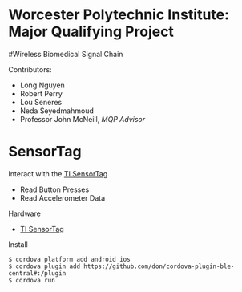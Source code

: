 # Worcester Polytechnic Institute: Major Qualifying Project
#Wireless Biomedical Signal Chain

Contributors:
- Long Nguyen
- Robert Perry
- Lou Seneres
- Neda Seyedmahmoud
- Professor John McNeill, *MQP Advisor*

SensorTag
=======

Interact with the [TI SensorTag](http://www.ti.com/tool/cc2541dk-sensor)

 * Read Button Presses
 * Read Accelerometer Data

Hardware

 * [TI SensorTag](http://www.ti.com/tool/cc2541dk-sensor)

Install

    $ cordova platform add android ios
    $ cordova plugin add https://github.com/don/cordova-plugin-ble-central#:/plugin
    $ cordova run
    
